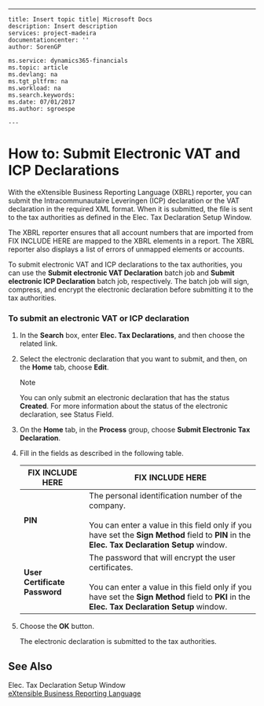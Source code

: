 ---
    title: Insert topic title| Microsoft Docs
    description: Insert description
    services: project-madeira
    documentationcenter: ''
    author: SorenGP

    ms.service: dynamics365-financials
    ms.topic: article
    ms.devlang: na
    ms.tgt_pltfrm: na
    ms.workload: na
    ms.search.keywords:
    ms.date: 07/01/2017
    ms.author: sgroespe

    ---
# How to: Submit Electronic VAT and ICP Declarations
With the eXtensible Business Reporting Language \(XBRL\) reporter, you can submit the Intracommunautaire Leveringen \(ICP\) declaration or the VAT declaration in the required XML format. When it is submitted, the file is sent to the tax authorities as defined in the Elec. Tax Declaration Setup Window.  
  
 The XBRL reporter ensures that all account numbers that are imported from FIX INCLUDE HERE<!--[!INCLUDE[navnow](../../ApplicationDesign/includes/navnow_md.md)] --> are mapped to the XBRL elements in a report. The XBRL reporter also displays a list of errors of unmapped elements or accounts.  
  
 To submit electronic VAT and ICP declarations to the tax authorities, you can use the **Submit electronic VAT Declaration** batch job and **Submit electronic ICP Declaration** batch job, respectively. The batch job will sign, compress, and encrypt the electronic declaration before submitting it to the tax authorities.  
  
### To submit an electronic VAT or ICP declaration  
  
1.  In the **Search** box, enter **Elec. Tax Declarations**, and then choose the related link.  
  
2.  Select the electronic declaration that you want to submit, and then, on the **Home** tab, choose **Edit**.  
  
    > [!NOTE]  
    >  You can only submit an electronic declaration that has the status **Created**. For more information about the status of the electronic declaration, see Status Field.  
  
3.  On the **Home** tab, in the **Process** group, choose **Submit Electronic Tax Declaration**.  
  
4.  Fill in the fields as described in the following table.  
  
    |FIX INCLUDE HERE<!--[!INCLUDE[bp_tablefield](../../ApplicationDesign/includes/bp_tablefield_md.md)] -->|FIX INCLUDE HERE<!--[!INCLUDE[bp_tabledescription](../../ApplicationDesign/includes/bp_tabledescription_md.md)] -->|  
    |---------------------------------|---------------------------------------|  
    |**PIN**|The personal identification number of the company.<br /><br /> You can enter a value in this field only if you have set the **Sign Method** field to **PIN** in the **Elec. Tax Declaration Setup** window.|  
    |**User Certificate Password**|The password that will encrypt the user certificates.<br /><br /> You can enter a value in this field only if you have set the **Sign Method**  field to **PKI** in the **Elec. Tax Declaration Setup** window.|  
  
5.  Choose the **OK** button.  
  
     The electronic declaration is submitted to the tax authorities.  
  
## See Also  
 Elec. Tax Declaration Setup Window   
 [eXtensible Business Reporting Language](../../BusinessIntelligence/extensible-business-reporting-language.md)